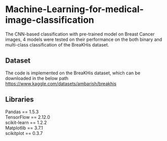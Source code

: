 # Machine-Learning-for-medical-image-classification
The CNN-based classification with pre-trained model on Breast Cancer images, 4 models were tested on their performance on the both binary and multi-class classification of the BreaKHis dataset.
## Dataset
The code is implemented on the BreaKHis dataset, which can be downloaded in the below path
https://www.kaggle.com/datasets/ambarish/breakhis

## Libraries
Pandas == 1.5.3  
TensorFlow == 2.12.0  
scikit-learn == 1.2.2  
Matplotlib == 3.7.1  
scikitplot == 0.3.7  
